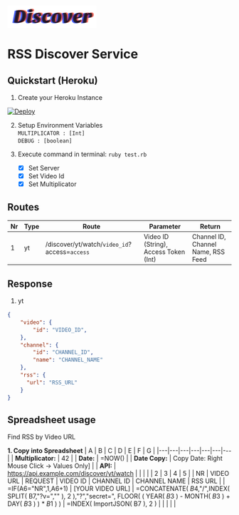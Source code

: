 <img src="./assets/logo.png" width="200px">

# RSS Discover Service

## Quickstart (Heroku)
1. Create your Heroku Instance<br>
<a href="https://heroku.com/deploy?template=https://github.com/a6b8/curlai--discover-service">
  <img src="https://www.herokucdn.com/deploy/button.svg" alt="Deploy">
</a><br>

2. Setup Environment Variables<br>
  ```MULTIPLICATOR : [Int]```<br>
  ```DEBUG : [boolean]```<br>

3. Execute command in terminal: ```ruby test.rb```
   - [x] Set Server<br>
   - [x] Set Video Id<br>
   - [x] Set Multiplicator<br>

## Routes
| Nr | Type | Route | Parameter | Return |
| --- | --- | --- |  --- | --- | 
| 1 | yt | /discover/yt/watch/```video_id```?access=```access``` | Video ID (String), Access Token (Int) | Channel ID, Channel Name, RSS Feed | 

## Response
1. yt
```json
{
    "video": {
        "id": "VIDEO_ID",
    },
    "channel": {
        "id": "CHANNEL_ID",
        "name": "CHANNEL_NAME"
    },
    "rss": {
      "url": "RSS_URL"
    }
}
```

## Spreadsheet usage
Find RSS by Video URL

**1. Copy into Spreadsheet**
| A | B | C | D | E | F | G |
|---|---|---|---|---|---|---|
| **Multiplicator:** | 42  |
| **Date:** | =NOW()  |
| **Date Copy:** | Copy Date: Right Mouse Click -> Values Only]  |
| **API:** | https://api.example.com/discover/yt/watch |
|  |  |  | 2 | 3 | 4 | 5 | 
| NR | VIDEO URL | REQUEST | VIDEO ID |	CHANNEL ID | CHANNEL NAME | RSS URL |
| =IF(A6="NR",1,A6+1) | [YOUR VIDEO URL] | =CONCATENATE( $B$4,"/",INDEX( SPLIT( B7,"?v=","" ), 2 ),"?","secret=", FLOOR( ( YEAR( $B$3 ) - MONTH( $B$3 ) + DAY( $B$3 ) ) * $B$1 ) ) | =INDEX( ImportJSON( B7 ), 2 ) | | | | |
